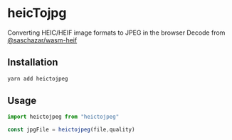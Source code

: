 # heicTojpg
Converting HEIC/HEIF image formats to JPEG in the browser
Decode from [@saschazar/wasm-heif](https://github.com/saschazar21/webassembly/tree/main/packages/heif) 

## Installation
```bash
yarn add heictojpeg
```
## Usage
```javascript
import heictojpeg from "heictojpeg" 

const jpgFile = heictojpeg(file,quality)
```
